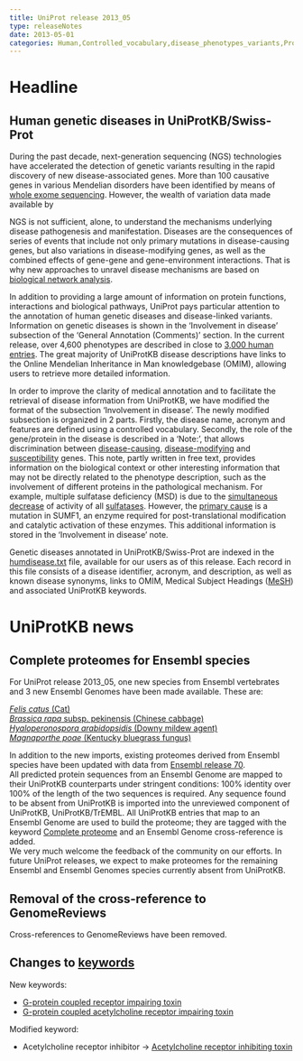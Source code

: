 ```yaml
---
title: UniProt release 2013_05
type: releaseNotes
date: 2013-05-01
categories: Human,Controlled_vocabulary,disease_phenotypes_variants,Proteomes
---
```


# Headline

## Human genetic diseases in UniProtKB/Swiss-Prot

During the past decade, next-generation sequencing (NGS) technologies have accelerated the detection of genetic variants resulting in the rapid discovery of new disease-associated genes. More than 100 causative genes in various Mendelian disorders have been identified by means of [whole exome sequencing](http://www.ncbi.nlm.nih.gov/pubmed/22832387). However, the wealth of variation data made available by

NGS is not sufficient, alone, to understand the mechanisms underlying disease pathogenesis and manifestation. Diseases are the consequences of series of events that include not only primary mutations in disease-causing genes, but also variations in disease-modifying genes, as well as the combined effects of gene-gene and gene-environment interactions. That is why new approaches to unravel disease mechanisms are based on [biological network analysis](http://www.ncbi.nlm.nih.gov/pubmed/21164525,23219555).

In addition to providing a large amount of information on protein functions, interactions and biological pathways, UniProt pays particular attention to the annotation of human genetic diseases and disease-linked variants. Information on genetic diseases is shown in the ‘Involvement in disease’ subsection of the ‘General Annotation (Comments)’ section. In the current release, over 4,600 phenotypes are described in close to [3,000 human entries](<https://www.uniprot.org/uniprotkb?query=organism_id:9606+AND+annotation:(type:disease)>). The great majority of UniProtKB disease descriptions have links to the Online Mendelian Inheritance in Man knowledgebase (OMIM), allowing users to retrieve more detailed information.

In order to improve the clarity of medical annotation and to facilitate the retrieval of disease information from UniProtKB, we have modified the format of the subsection ‘Involvement in disease’. The newly modified subsection is organized in 2 parts. Firstly, the disease name, acronym and features are defined using a controlled vocabulary. Secondly, the role of the gene/protein in the disease is described in a ‘Note:’, that allows discrimination between [disease-causing](https://www.uniprot.org/uniprotkb/P52895#section_comments), [disease-modifying](https://www.uniprot.org/uniprotkb/P17516#section_comments) and [susceptibility](https://www.uniprot.org/uniprotkb/O15455#section_comments) genes. This note, partly written in free text, provides information on the biological context or other interesting information that may not be directly related to the phenotype description, such as the involvement of different proteins in the pathological mechanism. For example, multiple sulfatase deficiency (MSD) is due to the [simultaneous decrease](http://www.ncbi.nlm.nih.gov/pubmed/7628016) of activity of all [sulfatases](https://www.uniprot.org/uniprotkb?query=accession:P15289+OR+accession:P15848). However, the [primary cause](http://www.ncbi.nlm.nih.gov/pubmed/15146462) is a mutation in SUMF1, an enzyme required for post-translational modification and catalytic activation of these enzymes. This additional information is stored in the ‘Involvement in disease’ note.

Genetic diseases annotated in UniProtKB/Swiss-Prot are indexed in the [humdisease.txt](https://ftp.uniprot.org/pub/databases/uniprot/current_release/knowledgebase/complete/docs/humdisease) file, available for our users as of this release. Each record in this file consists of a disease identifier, acronym, and description, as well as known disease synonyms, links to OMIM, Medical Subject Headings ([MeSH](http://www.nlm.nih.gov/mesh/)) and associated UniProtKB keywords.

# UniProtKB news

## Complete proteomes for Ensembl species

For UniProt release 2013_05, one new species from Ensembl vertebrates and 3 new Ensembl Genomes have been made available. These are:

[_Felis catus_ (Cat)](http://www.ensembl.org/Felis_catus/Info/Annotation/#assembly)  
[_Brassica rapa_ subsp. pekinensis (Chinese cabbage)](http://plants.ensembl.org/Brassica_rapa/Info/Annotation/#about)  
[_Hyaloperonospora arabidopsidis_ (Downy mildew agent)](http://protists.ensembl.org/Hyaloperonospora_arabidopsidis/Info/Annotation/#assembly)  
[_Magnaporthe poae_ (Kentucky bluegrass fungus)](http://fungi.ensembl.org/Magnaporthe_poae/Info/Annotation/#about)

In addition to the new imports, existing proteomes derived from Ensembl species have been updated with data from [Ensembl release 70](http://www.ensembl.org/info/website/news.html#change_893).  
All predicted protein sequences from an Ensembl Genome are mapped to their UniProtKB counterparts under stringent conditions: 100% identity over 100% of the length of the two sequences is required. Any sequence found to be absent from UniProtKB is imported into the unreviewed component of UniProtKB, UniProtKB/TrEMBL. All UniProtKB entries that map to an Ensembl Genome are used to build the proteome; they are tagged with the keyword [Complete proteome](https://www.uniprot.org/keywords/KW-0181) and an Ensembl Genome cross-reference is added.  
We very much welcome the feedback of the community on our efforts. In future UniProt releases, we expect to make proteomes for the remaining Ensembl and Ensembl Genomes species currently absent from UniProtKB.

## Removal of the cross-reference to GenomeReviews

Cross-references to GenomeReviews have been removed.

## Changes to [keywords](https://ftp.uniprot.org/pub/databases/uniprot/current_release/knowledgebase/complete/docs/keywlist)

New keywords:

- [G-protein coupled receptor impairing toxin](https://www.uniprot.org/keywords/KW-1213)
- [G-protein coupled acetylcholine receptor impairing toxin](https://www.uniprot.org/keywords/KW-1214)

Modified keyword:

- Acetylcholine receptor inhibitor -&gt; [Acetylcholine receptor inhibiting toxin](https://www.uniprot.org/keywords/KW-0008)
